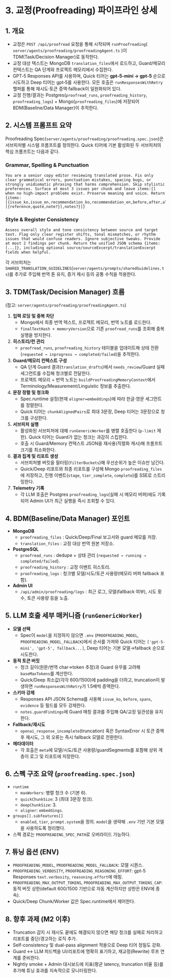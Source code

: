 # 3. 교정(Proofreading) 파이프라인 상세

## 1. 개요
- 교정은 `POST /api/proofread` 요청을 통해 시작되며 `runProofreading`( `server/agents/proofreading/proofreadingAgent.ts` )이 TDM(Task/Decision Manager)로 동작한다.
- 교정 대상 텍스트는 MongoDB `translation_files`에서 로드하고, Guard/메모리 컨텍스트는 QA 단계와 프로젝트 메모리에서 수집한다.
- GPT‑5 Responses API를 사용하며, Quick 티어는 **gpt‑5‑mini → gpt‑5** 순으로 시도하고 Deep 티어는 gpt‑5를 사용한다. 모든 호출은 `runResponsesWithRetry` 헬퍼를 통해 재시도·토큰 증액·fallback이 일원화되어 있다.
- 교정 진행/결과는 Postgres(`proofread_runs`, `proofreading_history`, `proofreading_logs`) + Mongo(`proofreading_files`)에 저장되어 BDM(Baseline/Data Manager)이 추적한다.

## 2. 시스템 프롬프트 요약
Proofreading Spec(`server/agents/proofreading/proofreading.spec.json`)은 서브피처별 시스템 프롬프트를 정의한다. Quick 티어에 기본 활성화된 두 서브피처의 핵심 프롬프트는 다음과 같다.

### Grammar, Spelling & Punctuation
```
You are a senior copy editor reviewing translated prose. Fix only clear grammatical errors, punctuation mistakes, spacing bugs, or strongly unidiomatic phrasing that harms comprehension. Skip stylistic preferences. Surface at most 3 issues per chunk and leave items:[] when no high-impact problems exist. Preserve meaning and voice. Return {items:[{issue_ko,issue_en,recommendation_ko,recommendation_en,before,after,alternatives?,rationale_ko,rationale_en,confidence,severity,tags?,sourceExcerpt?,translationExcerpt?,evidence:[{reference,quote,note?}],notes?}]}
```

### Style & Register Consistency
```
Assess overall style and tone consistency between source and target text. Flag only clear register shifts, tonal mismatches, or rhythm issues that would confuse readers. Ignore subjective tweaks. Provide at most 2 findings per chunk. Return the unified JSON schema {items:[...]}, including optional source/sourceExcerpt/translationExcerpt fields when helpful.
```

각 서브피처는 `SHARED_TRANSLATION_GUIDELINES`(`server/agents/prompts/sharedGuidelines.ts`)를 추가로 주입해 번역 톤 유지, 증거 제시 등의 공통 수칙을 적용한다.

## 3. TDM(Task/Decision Manager) 흐름
(참고: `server/agents/proofreading/proofreadingAgent.ts`)

1. **입력 로딩 및 중복 차단**
   - Mongo에서 최종 번역 텍스트, 프로젝트 메모리, 번역 노트를 로드한다.
   - `finalTextHash + memoryVersion`으로 기존 `proofread_runs`를 조회해 중복 실행을 방지한다.
2. **히스토리/런 관리**
   - `proofread_runs`, `proofreading_history` 테이블을 업데이트해 상태 전환(`requested → inprogress → completed/failed`)을 추적한다.
3. **Guard/메모리 컨텍스트 구성**
   - QA 단계 Guard 결과(`translation_drafts`)에서 `needs_review`/Guard 실패 세그먼트를 수집해 청크별로 전달한다.
   - 프로젝트 메모리 + 번역 노트는 `buildProofreadingMemoryContext`에서 Terminology/Measurement/Linguistic 정보를 추출한다.
4. **문장 정렬 및 청크화**
   - Spec.runtime 설정(현재 `aligner=embeddings`)에 따라 한글·영문 세그먼트를 정렬한다.
   - Quick 티어는 `chunkAlignedPairs`로 최대 3문장, Deep 티어는 3문장으로 청크를 구성한다.
5. **서브피처 실행**
   - 활성화된 서브피처에 대해 `runGenericWorker`를 병렬 호출한다 (`p-limit` 제한). Quick 티어는 Guard가 없는 청크는 과감히 스킵한다.
   - 호출 시 Guard/Memory 컨텍스트 JSON을 재사용(직렬화 캐시)해 프롬프트 크기를 최소화한다.
6. **결과 집계 및 리포트 생성**
   - 서브피처별 버킷을 필터링(`filterBuckets`)해 우선순위가 높은 이슈만 남긴다.
   - Quick/Deep 리포트와 최종 리포트를 구성해 Mongo `proofreading_files`에 저장하고, 진행 이벤트(`stage`, `tier_complete`, `complete`)를 SSE로 스트리밍한다.
7. **Telemetry 기록**
   - 각 LLM 호출은 Postgres `proofreading_logs`(실패 시 메모리 버퍼)에도 기록되어 Admin UI가 최근 실행을 즉시 조회할 수 있다.

## 4. BDM(Baseline/Data Manager) 포인트
- **MongoDB**
  - `proofreading_files` : Quick/Deep/Final 보고서와 guard 메모를 저장.
  - `translation_files` : 교정 대상 번역 원본 저장소.
- **PostgreSQL**
  - `proofread_runs` : dedupe + 상태 관리 (`requested → running → completed/failed`).
  - `proofreading_history` : 교정 이벤트 히스토리.
  - `proofreading_logs` : 청크별 모델/시도/토큰 사용량(메모리 버퍼 fallback 포함).
- **Admin UI**
  - `/api/admin/proofreading/logs` : 최근 로그, 모델(fallback 여부), 시도 횟수, 토큰 사용량 등을 노출.

## 5. LLM 호출 세부 매커니즘 (`runGenericWorker`)
- **모델 선택**
  - Spec이 `model`을 지정하지 않으면 `.env` (`PROOFREADING_MODEL`, `PROOFREADING_MODEL_FALLBACK`)에서 순서를 가져와 Quick 티어는 `['gpt-5-mini', 'gpt-5', fallback...]`, Deep 티어는 기본 모델→fallback 순으로 시도한다.
- **동적 토큰 버짓**
  - 청크 길이(원문/번역 char→token 추정)과 Guard 유무를 고려해 `baseMaxTokens`를 계산한다.
  - Quick/Deep 최소값(각각 600/1500)에 padding을 더하고, truncation이 발생하면 `runResponsesWithRetry`가 1.5배씩 증액한다.
- **스키마 강제**
  - Responses API JSON Schema를 사용해 `issue_ko`, `before`, `spans`, `evidence` 등 필드를 모두 강제한다.
  - `notes.guardFindings`에 Guard 매칭 결과를 주입해 QA/교정 일관성을 유지한다.
- **Fallback/재시도**
  - `openai_response_incomplete`(truncation) 혹은 SyntaxError 시 토큰 증액 후 재시도, 그 외 오류는 즉시 fallback 모델로 전환한다.
- **메타데이터**
  - 각 호출은 `meta`에 모델/시도/토큰 사용량/guardSegments를 포함해 상위 계층이 로그 및 리포트에 저장한다.

## 6. 스펙 구조 요약 (`proofreading.spec.json`)
- `runtime`
  - `maxWorkers`: 병렬 청크 수 (기본 6).
  - `quickChunkSize`: 3 (최대 3문장 청크).
  - `deepChunkSize`: 3.
  - `aligner`: `embeddings`.
- `groups[].subfeatures[]`
  - `enabled`, `tier`, `prompt.system`을 정의. `model`을 생략해 `.env` 기반 기본 모델을 사용하도록 정리했다.
- 스펙 경로는 `PROOFREADING_SPEC_PATH`로 오버라이드 가능하다.

## 7. 튜닝 옵션 (ENV)
- `PROOFREADING_MODEL`, `PROOFREADING_MODEL_FALLBACK`: 모델 시퀀스.
- `PROOFREADING_VERBOSITY`, `PROOFREADING_REASONING_EFFORT`: gpt-5 Responses `text.verbosity`, `reasoning.effort`에 매핑.
- `PROOFREADING_MAX_OUTPUT_TOKENS`, `PROOFREADING_MAX_OUTPUT_TOKENS_CAP`: 동적 버짓 상한(default 600/1500 기반으로 자동 계산하지만 상한은 ENV에 종속).
- Quick/Deep Chunk/Worker 값은 Spec.runtime에서 제어한다.

## 8. 향후 과제 (M2 이후)
- Truncation 감지 시 재시도 끝에도 해결되지 않으면 해당 청크를 실패로 처리하고 리포트를 중단/경고하는 로직 추가.
- Self-consistency 및 dual-pass alignment 적용으로 Deep 티어 정밀도 강화.
- Guard ↔ LLM 피드백을 UI/리포트에 명확히 표기하고, 재교정(Rewrite) 루프 연계를 준비한다.
- Nightly smoke + Admin 대시보드에 지표(평균 latency, truncation 비율 등)를 추가해 튜닝 효과를 지속적으로 모니터링한다.

